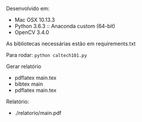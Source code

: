 
Desenvolvido em:
* Mac OSX 10.13.3 
* Python 3.6.3 :: Anaconda custom (64-bit)
* OpenCV 3.4.0

As bibliotecas necessárias estão em requirements.txt

Para rodar:
`python caltech101.py`


Gerar relatório

* pdflatex main.tex
* bibtex main
* pdflatex main.tex

Relatório:
* ./relatorio/main.pdf

